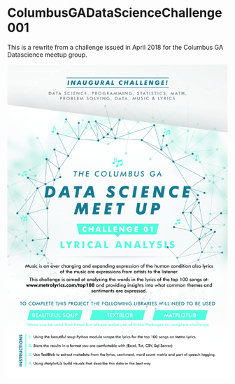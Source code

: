 # ColumbusGADataScienceChallenge001

This is a rewrite from a challenge issued in April 2018 for the Columbus GA Datascience meetup group.

<img src="Columbus GA Data Science Meet Up Flyer.jpg">
